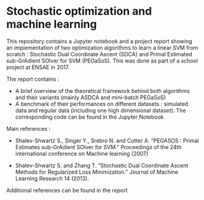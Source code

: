# Stochastic optimization and machine learning

This repository contains a Jupyter notebook and a project report showing an implementation of two optimization algorithms to learn a linear SVM from scratch : Stochastic Dual Coordinate Ascent (SDCA) and Primal Estimated sub-GrAdient SOlver for SVM (PEGaSoS). This was done as part of a school project at ENSAE in 2017.

The report contains :

* A brief overview of the theoretical framework behind both algorithms and their variants (mainly ASDCA and mini-batch PEGaSoS)
* A benchmark of their performances on different datasets : simulated data and regular data (including one high dimensional dataset). The corresponding code can be found in the Jupyter Notebook

Main references :

* Shalev-Shwartz S., Singer Y., Srebro N. and Cotter A. “PEGASOS : Primal Estimates sub-GrAdient SOlver
for SVM.” Proceedings of the 24th international conference on Machine learning (2007)

* Shalev-Shwartz S. and Zhang T. “Stochastic Dual Coordinate Ascent Methods for Regularized Loss Minimization.”
Journal of Machine Learning Research 14 (2013).

Additional references can be found in the report
